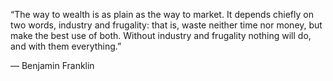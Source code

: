 “The way to wealth is as plain as the way to market. It depends chiefly on two words, industry and frugality: that is, waste neither time nor money, but make the best use of both. Without industry and frugality nothing will do, and with them everything.”

― Benjamin Franklin 

